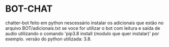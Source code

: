 # BOT-CHAT
 chatter-bot feito em python
 nescessário instalar os adicionais que estão no arquivo BOT/adicionais.txt
 se voce for utilizar o bot com leitura e saída de audio
 utilizando o comando 'pip3.8 install (modulo que quer instalar)' por exemplo.
 versão do python utilizada: 3.8.
